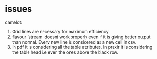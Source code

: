 # issues

camelot:
1. Grid lines are necessary for maximum efficiency
2. flavour 'stream' doesnt work properly even if it is giving better output than normal. Every new line is considered as a new cell in csv.
3. In pdf it is considering all the table attributes. In praxir it is considering the table head i.e even the ones above the black row. 
